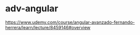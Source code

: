 # adv-angular
https://www.udemy.com/course/angular-avanzado-fernando-herrera/learn/lecture/8459146#overview
